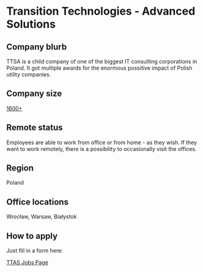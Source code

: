# Transition Technologies - Advanced Solutions

## Company blurb

TTSA is a child company of one of the biggest IT consulting corporations in Poland. It got multiple awards for the enormous possitive impact of Polish utility companies.

## Company size

[1600+](http://kimjestesmy.tt.com.pl/en/)

## Remote status

Employees are able to work from office or from home - as they wish. If they want to work remotely, there is a possibility to occasionally visit the offices.

## Region

Poland

## Office locations

Wrocław, Warsaw, Białystok


## How to apply

Just fill in a form here:

[TTAS Jobs Page](https://kariera.tt.com.pl/)
